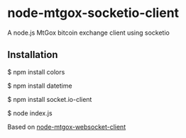 node-mtgox-socketio-client
==========================
A node.js MtGox bitcoin exchange client using socketio

Installation
------------

$ npm install colors

$ npm install datetime

$ npm install socket.io-client

$ node index.js

Based on [node-mtgox-websocket-client](https://github.com/programmarchy/node-mtgox-websocket-client)